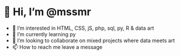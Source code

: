 # 🤖 Hi, I’m @mssmr
- 👀 I’m interested in HTML, CSS, jS, php, sql, py, R & data art 
- 🌱 I’m currently learning py
- 💞️ I’m looking to collaborate on mixed projects where data meets art
- 📫 How to reach me leave a message

<!---
mssmr/mssmr is a ✨ special ✨ repository because its `README.md` (this file) appears on your GitHub profile.
You can click the Preview link to take a look at your changes.
--->
